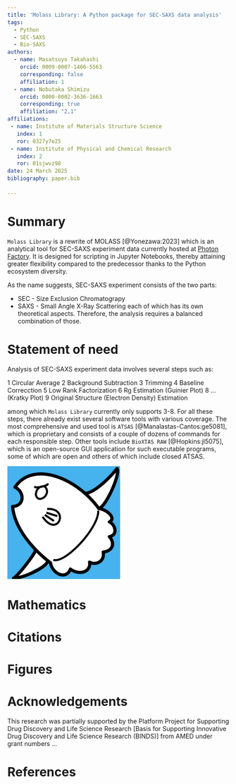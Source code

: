 ```yaml
---
title: 'Molass Library: A Python package for SEC-SAXS data analysis'
tags:
  - Python
  - SEC-SAXS
  - Bio-SAXS
authors:
  - name: Masatsuyo Takahashi
    orcid: 0009-0007-1466-5563
    corresponding: false    
    affiliation: 1
  - name: Nobutaka Shimizu
    orcid: 0000-0002-3636-1663
    corresponding: true
    affiliation: "2,1"
affiliations:
 - name: Institute of Materials Structure Science
   index: 1
   ror: 0327y7e25
 - name: Institute of Physical and Chemical Research
   index: 2
   ror: 01sjwvz98
date: 24 March 2025
bibliography: paper.bib

---
```


# Summary

`Molass Library` is a rewrite of MOLASS [@Yonezawa:2023] which is an analytical tool for SEC-SAXS experiment data currently hosted at [Photon Factory](https://pfwww.kek.jp/saxs/MOLASS.html). It is designed for scripting in Jupyter Notebooks, thereby attaining greater flexibility compared to the predecessor thanks to the Python ecosystem diversity.

As the name suggests, SEC-SAXS experiment consists of the two parts:
* SEC - Size Exclusion Chromatograpy
* SAXS - Small Angle X-Ray Scattering
each of which has its own theoretical aspects. Therefore, the analysis requires a balanced combination of those.

# Statement of need

Analysis of SEC-SAXS experiment data involves several steps such as:

 1 Circular Average
 2 Background Subtraction
 3 Trimming
 4 Baseline Correcction
 5 Low Rank Factorization
 6 Rg Estimation (Guinier Plot)
 8 ... (Kratky Plot)
 9 Original Structure (Electron Density) Estimation

among which `Molass Library` currently only supports 3-8. For all these steps, there already exist several software tools with various coverage. The most comprehensive and used tool is `ATSAS` [@Manalastas-Cantos:ge5081], which is proprietary and consists of a couple of dozens of commands for each responsible step. Other tools include `BioXTAS RAW` [@Hopkins:jl5075], which is an open-source GUI application for such executable programs, some of which are open and others of which include closed ATSAS.

![Logo of Molass Library](docs/_static/molass_256.png)

# Mathematics

$$  $$

# Citations


# Figures


# Acknowledgements

This research was partially supported by the Platform Project for Supporting Drug Discovery and Life Science Research [Basis for Supporting Innovative Drug Discovery and Life Science Research (BINDS)] from AMED under grant numbers ...

# References

